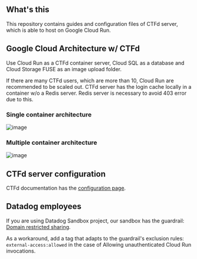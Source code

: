 ## What's this
This repository contains guides and configuration files of CTFd server, which is able to host on Google Cloud Run.

## Google Cloud Architecture w/ CTFd
Use Cloud Run as a CTFd container server, Cloud SQL as a database and Cloud Storage FUSE as an image upload folder.

If there are many CTFd users, which are more than 10, Cloud Run are recommended to be scaled out. 
CTFd server has the login cache locally in a container w/o a Redis server. Redis server is necessary to avoid 403 error due to this.

### Single container architecture
![image](https://github.com/user-attachments/assets/f6ec4e1b-d65a-43dc-ab51-6437845d899b)

### Multiple container architecture
![image](https://github.com/user-attachments/assets/6fafed9e-8aa7-4dcf-bd70-ef4ef77cd9f9)

## CTFd server configuration
CTFd documentation has the [configuration page](https://docs.ctfd.io/docs/deployment/configuration/).

## Datadog employees
If you are using Datadog Sandbox project, our sandbox has the guardrail: [Domain restricted sharing](https://cloud.google.com/resource-manager/docs/organization-policy/domain-restricted-sharing?hl=ja).

As a workaround, add a tag that adapts to the guardrail's exclusion rules: `external-access:allowed` in the case of Allowing unauthenticated Cloud Run invocations.
